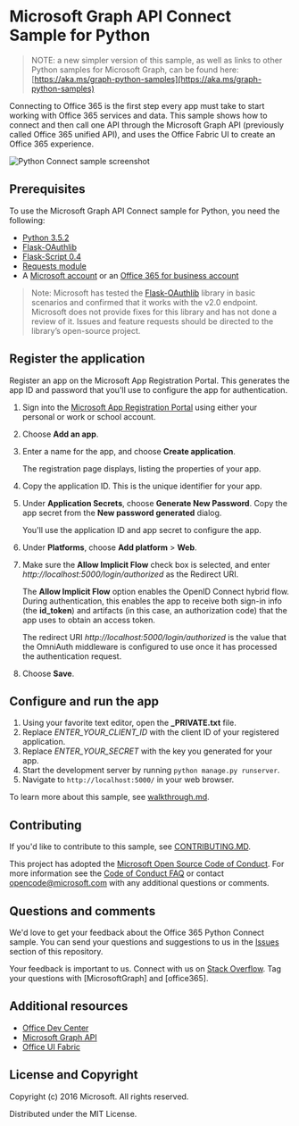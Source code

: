 # Microsoft Graph API Connect Sample for Python

> NOTE: a new simpler version of this sample, as well as links to other Python samples for Microsoft Graph, can be found here: [https://aka.ms/graph-python-samples](https://aka.ms/graph-python-samples)

Connecting to Office 365 is the first step every app must take to start working
with Office 365 services and data. This sample shows how to connect and then
call one API through the Microsoft Graph API (previously called Office 365
unified API), and uses the Office Fabric UI to create an Office 365 experience.

<img src="./README assets/screenshot.PNG" alt="Python Connect sample screenshot" />

## Prerequisites

To use the Microsoft Graph API Connect sample for Python, you need the following:
* [Python 3.5.2](https://www.python.org/downloads/)
* [Flask-OAuthlib](https://github.com/lepture/flask-oauthlib)
* [Flask-Script 0.4](http://flask-script.readthedocs.io/en/latest/)
* [Requests module](http://docs.python-requests.org/en/latest/)
* A [Microsoft account](https://www.outlook.com/) or an [Office 365 for business account](https://msdn.microsoft.com/en-us/office/office365/howto/setup-development-environment#bk_Office365Account)

> Note: Microsoft has tested the [Flask-OAuthlib](https://github.com/lepture/flask-oauthlib) library in basic scenarios and confirmed that it works with the v2.0 endpoint. Microsoft does not provide fixes for this library and has not done a review of it. Issues and feature requests should be directed to the library’s open-source project.

## Register the application

Register an app on the Microsoft App Registration Portal. This generates the app ID and password that you'll use to configure the app for authentication.

1. Sign into the [Microsoft App Registration Portal](https://apps.dev.microsoft.com/) using either your personal or work or school account.

2. Choose **Add an app**.

3. Enter a name for the app, and choose **Create application**.

	The registration page displays, listing the properties of your app.

4. Copy the application ID. This is the unique identifier for your app.

5. Under **Application Secrets**, choose **Generate New Password**. Copy the app secret from the **New password generated** dialog.

	You'll use the application ID and app secret to configure the app.

6. Under **Platforms**, choose **Add platform** > **Web**.

7. Make sure the **Allow Implicit Flow** check box is selected, and enter *http://localhost:5000/login/authorized* as the Redirect URI.

	The **Allow Implicit Flow** option enables the OpenID Connect hybrid flow. During authentication, this enables the app to receive both sign-in info (the **id_token**) and artifacts (in this case, an authorization code) that the app uses to obtain an access token.

	The redirect URI *http://localhost:5000/login/authorized* is the value that the OmniAuth middleware is configured to use once it has processed the authentication request.

8. Choose **Save**.

## Configure and run the app

1. Using your favorite text editor, open the **_PRIVATE.txt** file.
2. Replace *ENTER_YOUR_CLIENT_ID* with the client ID of your registered application.
3. Replace *ENTER_YOUR_SECRET* with the key you generated for your app.
4. Start the development server by running ```python manage.py runserver```.
5. Navigate to ```http://localhost:5000/``` in your web browser.

To learn more about this sample, see [walkthrough.md](walkthrough.md).

<a name="contributing"></a>
## Contributing ##

If you'd like to contribute to this sample, see [CONTRIBUTING.MD](/CONTRIBUTING.md).

This project has adopted the [Microsoft Open Source Code of Conduct](https://opensource.microsoft.com/codeofconduct/). For more information see the [Code of Conduct FAQ](https://opensource.microsoft.com/codeofconduct/faq/) or contact [opencode@microsoft.com](mailto:opencode@microsoft.com) with any additional questions or comments.  

## Questions and comments

We'd love to get your feedback about the Office 365 Python Connect sample. You can send your questions and suggestions to us in the [Issues](https://github.com/OfficeDev/O365-Python-Microsoft-Graph-Connect/issues) section of this repository.

Your feedback is important to us. Connect with us on [Stack Overflow](http://stackoverflow.com/questions/tagged/office365+or+microsoftgraph). Tag your questions with [MicrosoftGraph] and [office365].
  
## Additional resources

* [Office Dev Center](http://dev.office.com/)
* [Microsoft Graph API](http://graph.microsoft.io)
* [Office UI Fabric](http://dev.office.com/fabric)

## License and Copyright
Copyright (c) 2016 Microsoft. All rights reserved.

Distributed under the MIT License.
